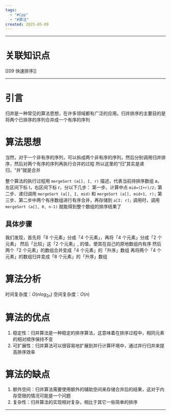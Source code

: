 ```yaml
---
tags:
  - "#Cpp"
  - "#算法"
created: 2025-05-09
---
```


---
# 关联知识点

[[09 快速排序]]

---
# 引言

归并是一种常见的算法思想，在许多领域都有广泛的应用。归并排序的主要目的是将两个已排序的序列合并成一个有序的序列
# 算法思想

当然，对于一个非有序的序列，可以拆成两个非有序的序列，然后分别调用归并排序，然后对两个有序的序列再执行合并的过程
所以这里的“归”其实是递归，“并”就是合并

整个算法的执行过程用 `mergeSort (a[], I, r)` 描述，代表当前待排序数组 a，左区间下标 I，右区间下标 r，分以下几步：
第一步、计算中点 `mid=(I+r)/2;`
第二步、递归调用 `mergeSort (a[], I, mid)` 和 `mergeSort (a[], mid+1, r);`
第三步、第二步中两个有序数组进行有序合并，再存储到 `a[I: r];`
调用时，调用 `mergeSort (a[], 0, n-1)` 就能得到整个数组的排序结果了
## 具体步骤

我们发现，首先将「8 个元素」分成「4 个元素」，再将「4 个元素」分成「2 个元素」
然后「比较」这「2 个元素」, 的值，使其在自己的原地数组内有序
然后两个「2 个元素」的数组合并变成「4 个元素」的「升序」数组
再将两个「4 个元素」的数组归并变成「8 个元素」的「升序」数组
# 算法分析

时间复杂度：$O(nlog_{2n})$
空间复杂度：$O(n)$
# 算法的优点

1. 稳定性：归并算法是一种稳定的排序算法，这意味着在排序过程中，相同元素的相对顺序保持不变
2. 可扩展性：归并算法可以很容易地扩展到并行计算环境中，通过并行归并来提高排序效率
# 算法的缺点

1. 额外空间：归并算法需要使用额外的辅助空间来存储合并后的结果，这对于内存受限的情况可能是一个问题
2. 复杂性：归并算法的实现相对复杂，相比于其它一些简单的排序

---
